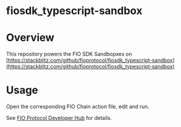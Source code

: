 # fiosdk_typescript-sandbox

# Overview
This repository powers the FIO SDK Sandbopxes on [https://stackblitz.com/github/fioprotocol/fiosdk_typescript-sandbox](https://stackblitz.com/github/fioprotocol/fiosdk_typescript-sandbox)

# Usage
Open the corresponding FIO Chain action file, edit and run.

See [FIO Protocol Developer Hub](https://github.com/fioprotocol) for details.

